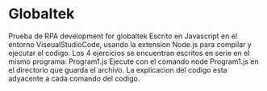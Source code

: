 # Globaltek
Prueba de RPA development for globaltek 
Escrito en Javascript en el entorno ViseualStudioCode, usando la extension Node.js para compilar y ejecutar el codigo. 
Los 4 ejercicios se encuentran escritos en serie en el mismo programa: Program1.js
Ejecute con el comando node Program1.js en el directorio que guarda el archivo.
La explicacion del codigo esta adyacente a cada comando del codigo. 


